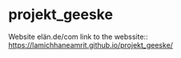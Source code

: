 # projekt_geeske
Website elän.de/com 
link to the webssite::
 https://lamichhaneamrit.github.io/projekt_geeske/
